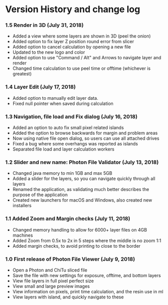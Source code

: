 # Version History and change log

### 1.5 Render in 3D (July 31, 2018)
 - Added a view where some layers are shown in 3D (peel the onion)
 - Added option to fix layer Z position round error from slicer
 - Added option to cancel calculation by opening a new file
 - Updated to the new logo and color
 - Added option to use "Command / Alt" and Arrows to navigate layer and render
 - Changed time calculation to use peel time or offtime (whichever is greatest)

### 1.4 Layer Edit (July 17, 2018)
 - Added option to manually edit layer data.
 - Fixed null pointer when saved during calculation

### 1.3 Navigation, file load and Fix dialog (July 16, 2018)
 - Added an option to auto fix small pixel related islands
 - Added the option to browse backwards for margin and problem areas
 - Now using native file open dialog, so users can use all attached drives
 - Fixed a bug where some overhangs was reported as islands
 - Separated file load and layer calculation workers

### 1.2 Slider and new name: Photon File Validator (July 13, 2018)
 - Changed java memory to min 1GB and max 5GB
 - Added a slider for the layers, so you can navigate quickly through all layers
 - Renamed the application, as validating much better describes the purpose of the application
 - Created new launchers for macOS and Windows, also created new installers

### 1.1 Added Zoom and Margin checks (July 11, 2018)
 - Changed memory handling to allow for 6000+ layer files on 4GB machines
 - Added Zoom from 0.5x to 2x in 5 steps where the middle is no zoom 1:1
 - Added margin checks, to avoid printing to close to the border

### 1.0 First release of Photon File Viewer (July 9, 2018)
 - Open a Photon and ChiTu sliced file
 - Save the file with new settings for exposure, offtime, and bottom layers
 - View file layers in full pixel perfect size
 - View small and large preview images
 - View information on pixels, print time calculation, and the resin use in ml
 - View layers with island, and quickly navigate to these